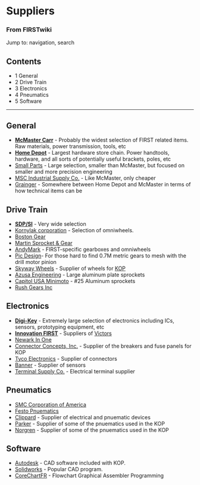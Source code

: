

# Suppliers

### From FIRSTwiki

Jump to: navigation, search

## Contents

  * 1 General
  * 2 Drive Train
  * 3 Electronics
  * 4 Pneumatics
  * 5 Software  
---  
  

## General

  * **[McMaster Carr](http://www.mcmaster.com "http://www.mcmaster.com" )** \- Probably the widest selection of FIRST related items. Raw materials, power transmission, tools, etc 
  * **[Home Depot](http://www.homedepot.com "http://www.homedepot.com" )** \- Largest hardware store chain. Power handtools, hardware, and all sorts of potentially useful brackets, poles, etc 
  * [Small Parts](http://www.smallparts.com "http://www.smallparts.com" ) \- Large selection, smaller than McMaster, but focused on smaller and more precision engineering 
  * [MSC Industrial Supply Co.](http://www1.mscdirect.com/cgi/nnsrhm "http://www1.mscdirect.com/cgi/nnsrhm" ) \- Like McMaster, only cheaper 
  * [Grainger](http://www.grainger.com "http://www.grainger.com" ) \- Somewhere between Home Depot and McMaster in terms of how technical items can be 


## Drive Train

  * **[SDP/SI](http://www.sdp-si.com/ "http://www.sdp-si.com/" )** \- Very wide selection 
  * [Kornylak corporation](http://www.omniwheel.com "http://www.omniwheel.com" ) \- Selection of omniwheels. 
  * [Boston Gear](http://www.bostongear.com "http://www.bostongear.com" )
  * [Martin Sprocket &amp; Gear](http://www.martinsprocket.com/ "http://www.martinsprocket.com/" )
  * [AndyMark](http://www.andymark.biz/ "http://www.andymark.biz/" ) \- FIRST-specific gearboxes and omniwheels 
  * [Pic Design](http://www.pic-design.com/ "http://www.pic-design.com/" )\- For those hard to find 0.7M metric gears to mesh with the drill motor pinion 
  * [Skyway Wheels](http://www.skywaywheels.com/ "http://www.skywaywheels.com/" ) \- Supplier of wheels for [KOP](/index.php/Kit_of_parts "Kit of parts" )
  * [Azusa Engineering](http://www.azusaeng.com/ "http://www.azusaeng.com/" ) \- Large aluminum plate sprockets 
  * [Capitol USA Minimoto](http://www.dcminimoto.com/pinionsandsprockets.htm "http://www.dcminimoto.com/pinionsandsprockets.htm" ) \- #25 Aluminum sprockets 
  * [Rush Gears Inc](http://www.rushgears.com/ "http://www.rushgears.com/" )


## Electronics

  * **[Digi-Key](http://www.digikey.com "http://www.digikey.com" )** \- Extremely large selection of electronics including ICs, sensors, prototyping equipment, etc 
  * **[Innovation FIRST](http://www.innovationfirst.com "http://www.innovationfirst.com" )** \- Suppliers of [Victors](/index.php/Victor "Victor" )
  * [Newark In One](http://www.newarkinone.com "http://www.newarkinone.com" )
  * [Connector Concepts, Inc.](http://www.connectorconcepts.com/ "http://www.connectorconcepts.com/" ) \- Supplier of the breakers and fuse panels for KOP 
  * [Tyco Electronics](http://www.tycoelectronics.com/ "http://www.tycoelectronics.com/" ) \- Supplier of connectors 
  * [Banner](http://www.bannerengineering.com/ "http://www.bannerengineering.com/" ) \- Supplier of sensors 
  * [Terminal Supply Co.](http://www.terminalsupplyco.com/ "http://www.terminalsupplyco.com/" ) \- Electrical terminal supplier 


## Pneumatics

  * [SMC Corporation of America](http://www.smcusa.com/default.asp "http://www.smcusa.com/default.asp" )
  * [Festo Pnuematics](http://www.festo.com/INetDomino/coorp_sites/en/index.htm "http://www.festo.com/INetDomino/coorp_sites/en/index.htm" )
  * [Clippard](http://www.clippard.com/ "http://www.clippard.com/" ) \- Supplier of electrical and pnuematic devices 
  * [Parker](http://www.parker.com/ "http://www.parker.com/" ) \- Supplier of some of the pnuematics used in the KOP 
  * [Norgren](http://www.norgren.com/ "http://www.norgren.com/" ) \- Supplier of some of the pnuematics used in the KOP 


## Software

  * [Autodesk](http://usa.autodesk.com/adsk/servlet/index?siteID=123112&id=331041 "http://usa.autodesk.com/adsk/servlet/index?siteID=123112&id=331041" ) \- CAD software included with KOP. 
  * [Solidworks](http://www.solidworks.com/ "http://www.solidworks.com/" ) \- Popular CAD program. 
  * [CoreChartFR](http://www.elabtronics.com/CoreChartFR.htm "http://www.elabtronics.com/CoreChartFR.htm" ) \- Flowchart Graphical Assembler Programming 

